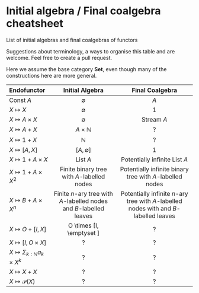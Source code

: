 # Initial algebra / Final coalgebra cheatsheet
List of initial algebras and final coalgebras of functors


Suggestions about terminology, a ways to organise this table and are welcome. Feel free to create a pull request.

Here we assume the base category $\mathbf{Set}$, even though many of the constructions here are more general.


| Endofunctor                     | Initial Algebra        | Final Coalgebra               |
| :------------               | :------------:         |:---------------:              |
| $\text{Const } A$           | $\emptyset$            | $A$                           |
| $X \mapsto X$               | $\emptyset$            | $1$                           |
| $X \mapsto A\times X$       | $\emptyset$            | $\text{Stream } A$            |
| $X \mapsto A + X$           | $A \times \mathbb{N}$  | ?                             |
| $X \mapsto 1 + X$           | $\mathbb{N}$           | ?                             |
| $X \mapsto [A, X]$           | $[A, \emptyset]$      | 1                             |
| $X \mapsto 1 + A \times X$           | List $A$      | Potentially infinite List $A$ |
| $X \mapsto 1 + A \times X^2$           | Finite binary tree with $A$-labelled nodes  | Potentially infinite binary tree with $A$-labelled nodes |
| $X \mapsto B + A \times X^n$           | Finite $n$-ary tree with $A$-labelled nodes and $B$-labelled leaves | Potentially infinite $n$-ary tree with $A$-labelled nodes with and $B$-labelled leaves|
| $X \mapsto O + [I, X]$           | O \times [I, \emptyset ] | ? |
| $X \mapsto [I, O \times X]$           | ? | ? |
| $X \mapsto \Sigma_{k : \mathbb{N}} a_k \times X^k$           | ? | ? |
| $X \mapsto X + X$           | ? | ? |
| $X \mapsto \mathcal{P}(X)$            | ? | ? |

